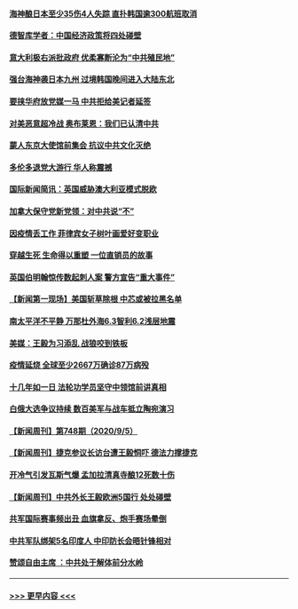 #### [海神酿日本至少35伤4人失踪 直扑韩国逾300航班取消](../pages/prog202/a102935113.md?t=09071251) 
#### [德智库学者：中国经济政策将四处碰壁](../pages/prog202/a102935064.md?t=09071251) 
#### [意大利极右派批政府 优柔寡断沦为“中共殖民地”](../pages/prog202/a102935108.md?t=09071251) 
#### [强台海神袭日本九州 过境韩国晚间进入大陆东北](../pages/prog202/a102935075.md?t=09071251) 
#### [要挟华府放党媒一马 中共拒给美记者延签](../pages/prog202/a102934957.md?t=09071251) 
#### [对美恶意超冷战 奥布莱恩：我们已认清中共](../pages/prog202/a102934945.md?t=09071251) 
#### [蒙人东京大使馆前集会 抗议中共文化灭绝](../pages/prog202/a102934929.md?t=09071251) 
#### [多伦多退党大游行 华人称震撼](../pages/prog202/a102934927.md?t=09071251) 
#### [国际新闻简讯：英国威胁澳大利亚模式脱欧](../pages/prog202/a102934887.md?t=09071251) 
#### [加拿大保守党新党领：对中共说“不”](../pages/prog202/a102934878.md?t=09071251) 
#### [因疫情丢工作 菲律宾女子树叶画爱好变职业](../pages/prog202/a102934857.md?t=09071251) 
#### [穿越生死 生命得以重塑 一位直销员的故事](../pages/prog202/a102934829.md?t=09071251) 
#### [英国伯明翰惊传数起刺人案 警方宣告“重大事件”](../pages/prog202/a102934791.md?t=09071251) 
#### [【新闻第一现场】美国斩草除根 中芯或被拉黑名单](../pages/prog202/a102934778.md?t=09071251) 
#### [南太平洋不平静 万那杜外海6.3智利6.2浅层地震](../pages/prog202/a102934760.md?t=09071251) 
#### [美媒：王毅为习添乱 战狼咬到铁板](../pages/prog202/a102934731.md?t=09071251) 
#### [疫情延烧 全球至少2667万确诊87万病殁](../pages/prog202/a102934711.md?t=09071251) 
#### [十几年如一日 法轮功学员坚守中领馆前讲真相](../pages/prog202/a102934716.md?t=09071251) 
#### [白俄大选争议持续 数百美军与战车抵立陶宛演习](../pages/prog202/a102934684.md?t=09071251) 
#### [【新闻周刊】第748期（2020/9/5）](../pages/prog202/a102934654.md?t=09071251) 
#### [【新闻周刊】捷克参议长访台遭王毅恫吓 德法力撑捷克](../pages/prog202/a102934645.md?t=09071251) 
#### [开冷气引发瓦斯气爆 孟加拉清真寺酿12死数十伤](../pages/prog202/a102934341.md?t=09071251) 
#### [【新闻周刊】中共外长王毅欧洲5国行 处处碰壁](../pages/prog202/a102934643.md?t=09071251) 
#### [共军国际赛事频出丑 血旗拿反、炮手赛场晕倒](../pages/prog202/a102934572.md?t=09071251) 
#### [中共军队绑架5名印度人 中印防长会晤针锋相对](../pages/prog202/a102934543.md?t=09071251) 
#### [赞颂自由主席 ：中共处于解体前分水岭](../pages/prog202/a102934517.md?t=09071251) 

----
#### [ >>> 更早内容 <<< ](../indexes/prog202-earlier.md)
